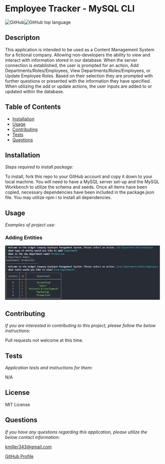  # Employee Tracker - MySQL CLI

  ![GitHub](https://img.shields.io/github/license/k1te-m/Employee-Tracker)![GitHub top language](https://img.shields.io/github/languages/top/k1te-m/Employee-Tracker)

  ## Descripton
  This application is intended to be used as a Content Management System for a fictional company. Allowing non-developers the ability to view and interact with information stored in our database. When the server connection is established, the user is prompted for an action, Add Departments/Roles/Employees, View Departments/Roles/Employees, or Update Employee Roles. Based on their selection they are prompted with further questions or presented with the information they have specified. When utilizing the add or update actions, the user inputs are added to or updated within the database. 

  ## Table of Contents
  * [Installation](#installation)
  * [Usage](#usage)
  * [Contributing](#contributing)
  * [Tests](#tests)
  * [Questions](#questions)

  ## Installation 
    
  *Steps required to install package:* 
    
  To install, fork this repo to your GitHub account and copy it down to your local machine. You will need to have a MySQL server set-up and the MySQL Workbench to utilize the schema and seeds. Once all items have been copied, necessary dependencies have been included in the package.json file. You may utilize npm i to install all dependencies. 

  ## Usage

  *Examples of project use:*

  ### Adding Entities
  ![addDepartment](/assets/addDepartment.PNG)
  

  ## Contributing

  *If you are interested in contributing to this project, please follow the below instructions:*

  Pull requests not welcome at this time.

  ## Tests

  *Application tests and instructions for them:*

  N/A

  ## License

  MIT License
  

  ## Questions

  *If you have any questions regarding this application, please utilize the below contact information:*

  [kmiller343@gmail.com](mailto:kmiller343@gmail.com)
  
  [GitHub Profile](https://www.github.com/k1te-m)
  
